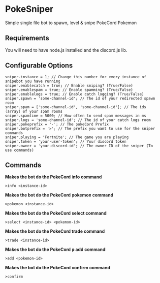 # PokeSniper
Simple single file bot to spawn, level &amp; snipe PokeCord Pokemon

## Requirements
You will need to have node.js installed and the discord.js lib.

## Configurable Options

```JS
sniper.instance = 1; // Change this number for every instance of snipebot you have running
sniper.enablecatch = true; // Enable sniping? (True/False)
sniper.enablespam = true; // Enable spamming? (True/False)
sniper.enablelogs = true; // Enable catch logging? (True/False)
sniper.spawn = 'some-channel-id'; // The id of your redirected spawn room
sniper.spam = ['some-channel-id', 'some-channel-id']; // The ids (array) of your spam rooms
sniper.spamtime = 5000; // How often to send spam messages in ms
sniper.logs = 'some-channel-id'; // The id of your catch logs room
sniper.pokeprefix = '-'; // The pokeCord Prefix
sniper.botprefix = '>'; // The prefix you want to use for the sniper commands
sniper.playing = 'Fortnite'; // The game you are playing
sniper.token = 'your-user-token'; // Your discord token
sniper.owner = 'your-discord-id'; // The owner ID of the sniper (To use commands)
```

## Commands

**Makes the bot do the PokeCord info command**

```
>info <instance-id>
```

**Makes the bot do the PokeCord pokemon command**

```
>pokemon <instance-id>
```

**Makes the bot do the PokeCord select <pokemon-id> command**

```
>select <instance-id> <pokemon-id>
```

**Makes the bot do the PokeCord trade command**

```
>trade <instance-id>
```

**Makes the bot do the PokeCord p add command**

```
>add <pokemon-id>
```

**Makes the bot do the PokeCord confirm command**

```
>confirm
```

